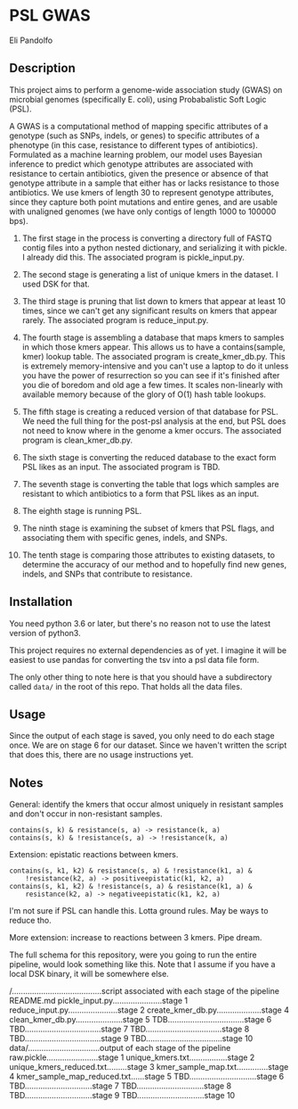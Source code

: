# PSL GWAS
Eli Pandolfo

## Description
This project aims to perform a genome-wide association study (GWAS) on microbial
genomes (specifically E. coli), using Probabalistic Soft Logic (PSL).

A GWAS is a computational method of mapping specific attributes of a genotype
(such as SNPs, indels, or genes) to specific attributes of a phenotype (in this
case, resistance to different types of antibiotics). Formulated as a machine
learning problem, our model uses Bayesian inference to predict which genotype
attributes are associated with resistance to certain antibiotics, given
the presence or absence of that genotype attribute in a sample that either has
or lacks resistance to those antibiotics. We use kmers of length 30 to represent
genotype attributes, since they capture both point mutations and entire genes,
and are usable with unaligned genomes (we have only contigs of length 1000 to
100000 bps).

1. The first stage in the process is converting a directory full of FASTQ contig
files into a python nested dictionary, and serializing it with pickle. I
already did this. The associated program is pickle_input.py.

1. The second stage is generating a list of unique kmers in the dataset. I used
DSK for that.

1. The third stage is pruning that list down to kmers that appear at least
10 times, since we can't get any significant results on kmers that appear
rarely. The associated program is reduce_input.py.

1. The fourth stage is assembling a database that maps kmers to samples in which
those kmers appear. This allows us to have a contains(sample, kmer) lookup
table. The associated program is create_kmer_db.py. This is extremely
memory-intensive and you can't use a laptop to do it unless you have the power
of resurrection so you can see if it's finished after you die of boredom and
old age a few times. It scales non-linearly with available memory because of
the glory of O(1) hash table lookups.

1. The fifth stage is creating a reduced version of that database for PSL. We need
the full thing for the post-psl analysis at the end, but PSL does not need
to know where in the genome a kmer occurs. The associated program is
clean_kmer_db.py.

1. The sixth stage is converting the reduced database to the exact form PSL likes
as an input. The associated program is TBD.

1. The seventh stage is converting the table that logs which samples are resistant
to which antibiotics to a form that PSL likes as an input.

1. The eighth stage is running PSL.

1. The ninth stage is examining the subset of kmers that PSL flags,
and associating them with specific genes, indels, and SNPs.

1. The tenth stage is comparing those attributes to existing datasets,
to determine the accuracy of our method and to hopefully find new genes,
indels, and SNPs that contribute to resistance.


## Installation
You need python 3.6 or later, but there's no reason not to use
the latest version of python3. 

This project requires no external dependencies as of yet. I imagine
it will be easiest to use pandas for converting the tsv into a psl data
file form.

The only other thing to note here is that you should have a subdirectory
called `data/` in the root of this repo. That holds all the data files.

## Usage
Since the output of each stage is saved, you only need to do each stage once.
We are on stage 6 for our dataset. Since we haven't written the script
that does this, there are no usage instructions yet.

## Notes
General: identify the kmers that occur almost uniquely in
resistant samples and don't occur in non-resistant samples.
```
contains(s, k) & resistance(s, a) -> resistance(k, a)
contains(s, k) & !resistance(s, a) -> !resistance(k, a)
```

Extension: epistatic reactions between kmers.
```
contains(s, k1, k2) & resistance(s, a) & !resistance(k1, a) &
    !resistance(k2, a) -> positiveepistatic(k1, k2, a)
contains(s, k1, k2) & !resistance(s, a) & resistance(k1, a) &
    resistance(k2, a) -> negativeepistatic(k1, k2, a)
```
I'm not sure if PSL can handle this. Lotta ground rules. May be
ways to reduce tho.

More extension: increase to reactions between 3 kmers. Pipe dream.

The full schema for this repository, were you going to run the entire pipeline,
would look something like this. Note that I assume if you have a local DSK
binary, it will be somewhere else.

/........................................script associated with each stage of the pipeline
    README.md
    pickle_input.py......................stage 1
    reduce_input.py......................stage 2
    create_kmer_db.py....................stage 4
    clean_kmer_db.py.....................stage 5
    TDB..................................stage 6
    TBD..................................stage 7
    TBD..................................stage 8
    TBD..................................stage 9
    TBD..................................stage 10
    data/................................output of each stage of the pipeline
        raw.pickle.......................stage 1
        unique_kmers.txt.................stage 2
        unique_kmers_reduced.txt.........stage 3
        kmer_sample_map.txt..............stage 4
        kmer_sample_map_reduced.txt......stage 5
        TBD..............................stage 6
        TBD..............................stage 7
        TBD..............................stage 8
        TBD..............................stage 9
        TBD..............................stage 10










